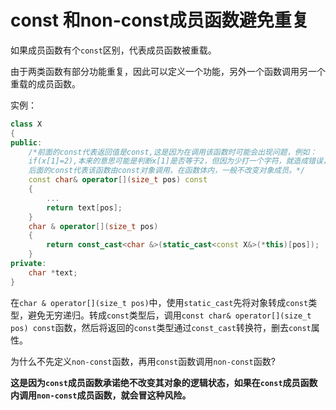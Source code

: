 # const 和non-const成员函数避免重复

如果成员函数有个`const`区别，代表成员函数被重载。

由于两类函数有部分功能重复，因此可以定义一个功能，另外一个函数调用另一个重载的成员函数。

实例：

~~~c++
class X
{
public:
    /*前面的const代表返回值是const,这是因为在调用该函数时可能会出现问题，例如：
    if(x[1]=2),本来的意思可能是判断x[1]是否等于2，但因为少打一个字符，就造成错误，如果不加const限定符，编译器不会报错，因此，需要加入const。
    后面的const代表该函数由const对象调用，在函数体内，一般不改变对象成员。*/
    const char& operator[](size_t pos) const
    {
        ...
        return text[pos];    
    }
    char & operator[](size_t pos)
    {
        return const_cast<char &>(static_cast<const X&>(*this)[pos]);
    }
private:
    char *text;
}
~~~

在`char & operator[](size_t pos)`中，使用`static_cast`先将对象转成`const`类型，避免无穷递归。转成`const`类型后，调用`const char& operator[](size_t pos) const`函数，然后将返回的`const`类型通过`const_cast`转换符，删去`const`属性。

为什么不先定义`non-const`函数，再用`const`函数调用`non-const`函数?

**这是因为`const`成员函数承诺绝不改变其对象的逻辑状态，如果在`const`成员函数内调用`non-const`成员函数，就会冒这种风险。**

